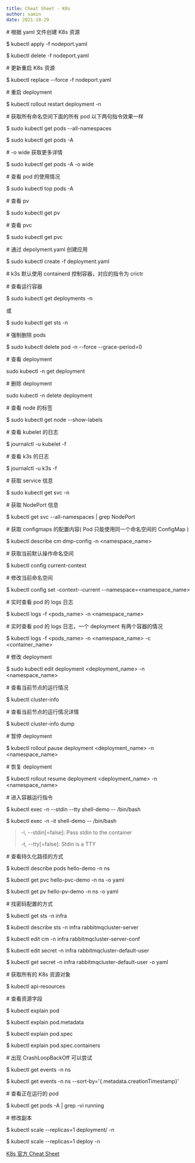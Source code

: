 ```yaml
title: Cheat Sheet - K8s
author: samin
date: 2021-10-29
```

\# 根据 yaml 文件创建 K8s 资源

$ kubectl apply -f nodeport.yaml

$ kubectl delete -f nodeport.yaml

\# 更新重启 K8s 资源

$ kubectl replace --force -f nodeport.yaml

\# 重启 deployment

$ kubectl rollout restart deployment -n <namespace> <deployment-name>

\# 获取所有命名空间下面的所有 pod 以下两句指令效果一样

$ sudo kubectl get pods --all-namespaces

$ sudo kubectl get pods -A

\# -o wide 获取更多详情

$ sudo kubectl get pods -A -o wide

\# 查看 pod 的使用情况

$ sudo kubectl top pods -A

\# 查看 pv

$ sudo kubectl get pv

\# 查看 pvc

$ sudo kubectl get pvc

\# 通过 depolyment.yaml 创建应用

$ sudo kubectl create -f deployment.yaml

\# k3s 默认使用 containerd 控制容器，对应的指令为 crictr

\# 查看运行容器

$ sudo kubectl get deployments -n <namespaces>

或

$ sudo kubectl get sts -n <namespaces>

\# 强制删除 pods

$ sudo kubectl delete pod <pod-name> -n <namespace-name> --force --grace-period=0

\# 查看 deployment

sudo kubectl -n <namespace-name> get deployment

\# 删除 deployment

sudo kubectl -n <namespace-name> delete deployment <pod-name>

\# 查看 node 的标签

$ sudo kubectl get node --show-labels

\# 查看 kubelet 的日志

$ journalctl -u kubelet -f

\# 查看 k3s 的日志

$ journalctl -u k3s -f

\# 获取 service 信息

$ sudo kubectl get svc -n <namespaces>

\# 获取 NodePort 信息

$ kubectl get svc --all-namespaces | grep NodePort

\# 获取 configmaps 的配置内容( Pod 只能使用同一个命名空间的 ConfigMap )

$ kubectl describe cm dmp-config -n <namespace_name>

\# 获取当前默认操作命名空间

$ kubectl config current-context

\# 修改当前命名空间

$ kubectl config set -context--current --namespace=<namespace_name>

\# 实时查看 pod 的 logs 日志

$ kubectl logs -f <pods_name> -n <namespace_name>

\# 实时查看 pod 的 logs 日志，一个 deployment 有两个容器的情况

$ kubectl logs -f <pods_name> -n <namespace_name> -c <container_name>

\# 修改 deployment

$ sudo kubectl edit deployment <deployment_name> -n <namespace_name>

\# 查看当前节点的运行情况

$ kubectl cluster-info

\# 查看当前节点的运行情况详情

$ kubectl cluster-info dump

\# 暂停 deployment

$ kubectl rollout pause deployment <deployment_name> -n <namespace_name>

\# 恢复 deployment

$ kubectl rollout resume deployment <deployment_name> -n <namespace_name>

\# 进入容器运行指令

$ kubectl exec -n <namespace> --stdin --tty shell-demo -- /bin/bash

$ kubectl exec -n <namespace> -it shell-demo -- /bin/bash

> -i, --stdin[=false]: Pass stdin to the container
>
> -t, --tty[=false]: Stdin is a TTY

\# 查看持久化路径的方式

$ kubectl describe pods hello-demo -n ns

$ kubectl get pvc hello-pvc-demo -n ns -o yaml

$ kubectl get pv hello-pv-demo -n ns -o yaml

\# 找密码配置的方式

$ kubectl get sts -n infra

$ kubectl describe sts -n infra rabbitmqcluster-server

$ kubectl edit cm -n infra rabbitmqcluster-server-conf

$ kubectl edit secret -n infra rabbitmqcluster-default-user

$ kubectl get secret -n infra rabbitmqcluster-default-user -o yaml

\# 获取所有的 K8s 资源对象

$ kubectl api-resources

\# 查看资源字段

$ kubectl explain pod

$ kubectl explain pod.metadata

$ kubectl explain pod.spec

$ kubectl explain pod.spec.containers

\# 出现 CrashLoopBackOff 可以尝试

$ kubectl get events -n ns

$ kubectl get events -n ns --sort-by='{.metadata.creationTimestamp}'

\# 查看正在运行的 pod

$ kubectl get pods -A | grep -vi running

\# 修改副本

$ kubectl scale --replicas=1 deployment/<deployname> -n <ns>

$ kubectl scale --replicas=1 deploy <deployname> -n <ns>

[K8s 官方 Cheat Sheet](https://kubernetes.io/docs/reference/kubectl/cheatsheet/)